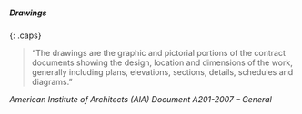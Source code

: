 ##### Drawings
{: .caps}

>“The drawings are the graphic and pictorial portions of the contract documents showing the design, location and dimensions of the work, generally including plans, elevations, sections, details, schedules and diagrams.”

_American Institute of Architects (AIA) Document A201-2007 – General_
